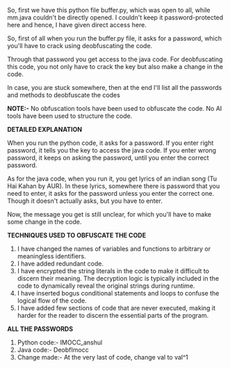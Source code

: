 So, first we have this python file buffer.py, which was open to all, while mm.java couldn't be directly opened.
I couldn't keep it password-protected here and hence, I have given direct access here.

So, first of all when you run the buffer.py file, it asks for a password, which you'll have to crack using deobfuscating the code.

Through that password you get access to the java code.
For deobfuscating this code, you not only have to crack the key but also make a change in the code.

In case, you are stuck somewhere, then at the end I'll list all the passwords and methods to deobfuscate the codes

**NOTE:-** No obfuscation tools have been used to obfuscate the code. No AI tools have been used to structure the code.

**DETAILED EXPLANATION**

When you run the python code, it asks for a password. If you enter right password, it tells you the key to access the java code.
If you enter wrong password, it keeps on asking the password, until you enter the correct password.

As for the java code, when you run it, you get lyrics of an indian song (Tu Hai Kahan by AUR).
In these lyrics, somewhere there is password that you need to enter, it asks for the password unless you enter the correct one.
Though it doesn't actually asks, but you have to enter.

Now, the message you get is still unclear, for which you'll have to make some change in the code.

**TECHNIQUES USED TO OBFUSCATE THE CODE**
1. I have changed the names of variables and functions to arbitrary or meaningless identifiers.
2. I have added redundant code.
3. I have encrypted the string literals in the code to make it difficult to discern their meaning. The decryption logic is typically included in the code to dynamically reveal the original strings during runtime.
4. I have inserted bogus conditional statements and loops to confuse the logical flow of the code.
5. I have added few sections of code that are never executed, making it harder for the reader to discern the essential parts of the program.

**ALL THE PASSWORDS**
1. Python code:- IMOCC_anshul
2. Java code:- DeobfImocc
3. Change made:- At the very last of code, change val to val^1
